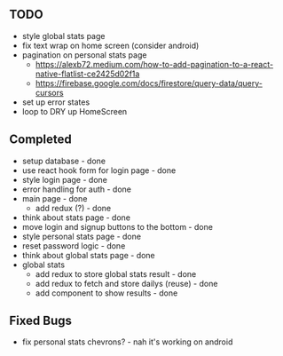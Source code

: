 ## TODO
* style global stats page
* fix text wrap on home screen (consider android)
* pagination on personal stats page
  * https://alexb72.medium.com/how-to-add-pagination-to-a-react-native-flatlist-ce2425d02f1a
  * https://firebase.google.com/docs/firestore/query-data/query-cursors
* set up error states
* loop to DRY up HomeScreen

## Completed

* setup database - done
* use react hook form for login page - done
* style login page - done
* error handling for auth - done
* main page - done
  * add redux (?) - done
* think about stats page - done
* move login and signup buttons to the bottom - done
* style personal stats page - done
* reset password logic - done
* think about global stats page - done
* global stats
  * add redux to store global stats result - done
  * add redux to fetch and store dailys (reuse) - done
  * add component to show results - done

## Fixed Bugs
* fix personal stats chevrons? - nah it's working on android
